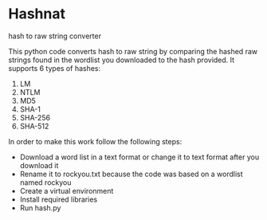 # Hashnat
hash to raw string converter 

This python code converts hash to raw string by comparing the hashed raw strings found in the wordlist you downloaded to the hash provided.
It supports 6 types of hashes:
1. LM
2. NTLM
3. MD5
4. SHA-1
5. SHA-256
6. SHA-512

In order to make this work follow the following steps:
- Download a word list in a text format or change it to text format after you download it
- Rename it to rockyou.txt because the code was based on a wordlist named rockyou
- Create a virtual environment
- Install required libraries
- Run hash.py
